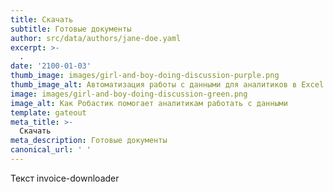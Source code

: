 ```yaml
---
title: Скачать
subtitle: Готовые документы
author: src/data/authors/jane-doe.yaml
excerpt: >-
  .
date: '2100-01-03'
thumb_image: images/girl-and-boy-doing-discussion-purple.png
thumb_image_alt: Автоматизация работы с данными для аналитиков в Excel
image: images/girl-and-boy-doing-discussion-green.png
image_alt: Как Робастик помогает аналитикам работать с данными
template: gateout
meta_title: >-
  Скачать
meta_description: Готовые документы
canonical_url: ' '
---
```

Текст invoice-downloader
